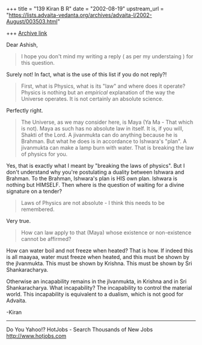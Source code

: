 +++
title = "139 Kiran B R"
date = "2002-08-19"
upstream_url = "https://lists.advaita-vedanta.org/archives/advaita-l/2002-August/003503.html"

+++
[Archive link](https://lists.advaita-vedanta.org/archives/advaita-l/2002-August/003503.html)

Dear Ashish,

> I hope you don't mind my writing a reply ( as per my
> understaing ) for
> this question.

Surely not! In fact, what is the use of this list if
you do not reply?!

>
> First, what is Physics, what is its "law" and where
> does it operate?
> Physics is nothing but an *empirical* explanation of
> the way the Universe
> operates. It is not certainly an absolute science.

Perfectly right.

> The Universe, as we may
> consider here, is Maya (Ya Ma - That which is not).
> Maya as such has no
> absolute law in itself. It is, if you will, Shakti
> of the Lord. A
> jivanmukta can do anything because he is Brahman.
> But what he does is in
> accordance to Ishwara's "plan". A jivanmukta can
> make a lamp burn with
> water. That is breaking the law of physics for you.

Yes, that is exactly what I meant by "breaking the
laws of physics". But I don't understand why you're
postulating a duality between Ishwara and Brahman. To
the Brahman, Ishwara's plan is HIS own plan. Ishwara
is nothing but HIMSELF. Then where is the question of
waiting for a divine signature on a tender?


> Laws of Physics are
> not absolute - I think this needs to be remembered.

Very true.

> How can law apply to
> that (Maya) whose existence or non-existence cannot
> be affirmed?

How can water boil and not freeze when heated? That is
how. If indeed this is all maayaa, water must freeze
when heated, and this must be shown by the jIvanmukta.
This must be shown by Krishna. This must be shown by
Sri Shankaracharya.

Otherwise an incapability remains in the jIvanmukta,
in Krishna and in Sri Shankaracharya. What
incapability? The incapability to control the material
world. This incapability is equivalent to a dualism,
which is not good for Advaita.

-Kiran

__________________________________________________
Do You Yahoo!?
HotJobs - Search Thousands of New Jobs
http://www.hotjobs.com

